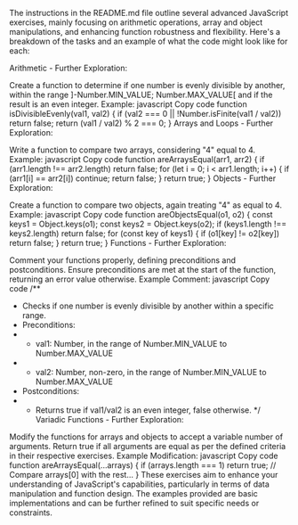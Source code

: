 
The instructions in the README.md file outline several advanced JavaScript exercises, mainly focusing on arithmetic operations, array and object manipulations, and enhancing function robustness and flexibility. Here's a breakdown of the tasks and an example of what the code might look like for each:

Arithmetic - Further Exploration:

Create a function to determine if one number is evenly divisible by another, within the range ]-Number.MIN_VALUE; Number.MAX_VALUE[ and if the result is an even integer.
Example:
javascript
Copy code
function isDivisibleEvenly(val1, val2) {
    if (val2 === 0 || !Number.isFinite(val1 / val2)) return false;
    return (val1 / val2) % 2 === 0;
}
Arrays and Loops - Further Exploration:

Write a function to compare two arrays, considering "4" equal to 4.
Example:
javascript
Copy code
function areArraysEqual(arr1, arr2) {
    if (arr1.length !== arr2.length) return false;
    for (let i = 0; i < arr1.length; i++) {
        if (arr1[i] == arr2[i]) continue;
        return false;
    }
    return true;
}
Objects - Further Exploration:

Create a function to compare two objects, again treating "4" as equal to 4.
Example:
javascript
Copy code
function areObjectsEqual(o1, o2) {
    const keys1 = Object.keys(o1);
    const keys2 = Object.keys(o2);
    if (keys1.length !== keys2.length) return false;
    for (const key of keys1) {
        if (o1[key] != o2[key]) return false;
    }
    return true;
}
Functions - Further Exploration:

Comment your functions properly, defining preconditions and postconditions.
Ensure preconditions are met at the start of the function, returning an error value otherwise.
Example Comment:
javascript
Copy code
/**
 * Checks if one number is evenly divisible by another within a specific range.
 * Preconditions:
 *   - val1: Number, in the range of Number.MIN_VALUE to Number.MAX_VALUE
 *   - val2: Number, non-zero, in the range of Number.MIN_VALUE to Number.MAX_VALUE
 * Postconditions:
 *   - Returns true if val1/val2 is an even integer, false otherwise.
 */
Variadic Functions - Further Exploration:

Modify the functions for arrays and objects to accept a variable number of arguments.
Return true if all arguments are equal as per the defined criteria in their respective exercises.
Example Modification:
javascript
Copy code
function areArraysEqual(...arrays) {
    if (arrays.length === 1) return true;
    // Compare arrays[0] with the rest...
}
These exercises aim to enhance your understanding of JavaScript's capabilities, particularly in terms of data manipulation and function design. The examples provided are basic implementations and can be further refined to suit specific needs or constraints.